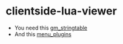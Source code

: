 clientside-lua-viewer
=====================

* You need this [gm_stringtable](https://github.com/gmodcoders/gm_stringtable)
* And this [menu_plugins](https://github.com/gmodcoders/gmod-menu-plugins)
